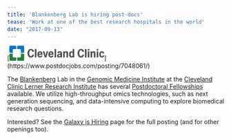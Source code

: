 ```yaml
---
title: 'Blankenberg Lab is hiring post-docs'
tease: 'Work at one of the best research hospitals in the world'
date: "2017-09-13"
---
```

<div class="pull-right">
[<img src="/src/images/logos/cleveland-clinic.svg" alt="Cleveland Clinic Lerner Research Institute" width="220" />](https://www.postdocjobs.com/posting/7048061/)
</div>

The [Blankenberg](/src/people/dan/index.md) Lab in the [Genomic Medicine Institute](http://www.lerner.ccf.org/gmi/) at the [Cleveland Clinic Lerner Research Institute](https://www.lerner.ccf.org/) has several [Postdoctoral Fellowships](http://www.lerner.ccf.org/jobs/postdoctoral/#760) available. We utilize high-throughput omics technologies, such as next generation sequencing, and data-intensive computing to explore biomedical research questions. 

Interested?  See the [Galaxy is Hiring](/src/galaxy-is-hiring/index.md) page for the full posting (and for other openings too).
